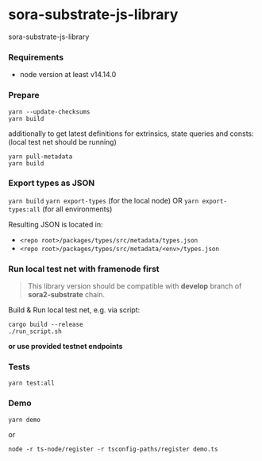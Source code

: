 # sora-substrate-js-library
sora-substrate-js-library

### Requirements
* node version at least v14.14.0

### Prepare
```
yarn --update-checksums
yarn build
```
additionally to get latest definitions for extrinsics, state queries and consts:\
(local test net should be running)
```
yarn pull-metadata
yarn build
```

### Export types as JSON
`yarn build`
`yarn export-types` (for the local node) OR `yarn export-types:all` (for all environments)

Resulting JSON is located in:
- `<repo root>/packages/types/src/metadata/types.json`
- `<repo root>/packages/types/src/metadata/<env>/types.json`

### Run local test net with framenode first

> This library version should be compatible with **develop** branch of **sora2-substrate** chain.

Build & Run local test net, e.g. via script:
```
cargo build --release
./run_script.sh
```
**or use provided testnet endpoints**
### Tests
```
yarn test:all
```

### Demo
```
yarn demo
```
or
```
node -r ts-node/register -r tsconfig-paths/register demo.ts
```
